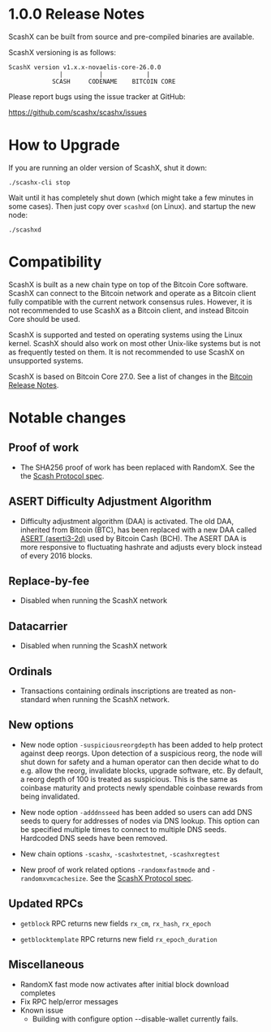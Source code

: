1.0.0 Release Notes
===================

ScashX can be built from source and pre-compiled binaries are available.

ScashX versioning is as follows:
```
ScashX version v1.x.x-novaelis-core-26.0.0 
              |          |            |
            SCASH     CODENAME    BITCOIN CORE
```

Please report bugs using the issue tracker at GitHub:

  <https://github.com/scashx/scashx/issues>

How to Upgrade
==============

If you are running an older version of ScashX, shut it down:
```
./scashx-cli stop
```
Wait until it has completely
shut down (which might take a few minutes in some cases). Then just copy over
`scashxd` (on Linux). and startup the new node:
```
./scashxd
```

Compatibility
==============

ScashX is built as a new chain type on top of the Bitcoin Core software. ScashX
can connect to the Bitcoin network and operate as a Bitcoin client fully compatible with the current network consensus rules. However, it is not recommended to use ScashX
as a Bitcoin client, and instead Bitcoin Core should be used.

ScashX is supported and tested on operating systems using the Linux kernel.
ScashX should also work on most other Unix-like systems but is not as frequently tested
on them.  It is not recommended to use ScashX on unsupported systems.

ScashX is based on Bitcoin Core 27.0. See a list of changes in the [Bitcoin Release Notes](https://github.com/bitcoin/bitcoin/blob/master/doc/release-notes/release-notes-27.0.md).

Notable changes
===============

Proof of work
-------------
- The SHA256 proof of work has been replaced with RandomX.  See the the [Scash Protocol spec](https://github.com/scashx/scashx/blob/scashx_master/doc/scashx-protocol-spec.md).

ASERT Difficulty Adjustment Algorithm
-------------------------------------
- Difficulty adjustment algorithm (DAA) is activated. The old DAA, inherited from Bitcoin (BTC), has been replaced with a new DAA called [ASERT (aserti3-2d)](https://reference.cash/protocol/forks/2020-11-15-asert) used by Bitcoin Cash (BCH). The ASERT DAA is more responsive to fluctuating hashrate and adjusts every block instead of every 2016 blocks.

Replace-by-fee
-------------- 
- Disabled when running the ScashX network

Datacarrier
------------
- Disabled when running the ScashX network

Ordinals
--------
- Transactions containing ordinals inscriptions are treated as non-standard when running the ScashX network.

New options
-----------

- New node option `-suspiciousreorgdepth` has been added to help protect against deep reorgs. Upon detection of a suspicious reorg, the node will shut down for safety and a human operator can then decide what to do e.g. allow the reorg, invalidate blocks, upgrade software, etc. By default, a reorg depth of 100 is treated as suspicious. This is the same as coinbase maturity and protects newly spendable coinbase rewards from being invalidated.
  
- New node option `-adddnsseed` has been added so users can add DNS seeds to query for addresses of nodes via DNS lookup. This option can be specified multiple times to connect to multiple DNS seeds. Hardcoded DNS seeds have been removed.
  
- New chain options `-scashx`, `-scashxtestnet`, `-scashxregtest`

- New proof of work related options `-randomxfastmode` and `-randomxvmcachesize`.
  See the [ScashX Protocol spec](https://github.com/scashx/scashx/blob/scashx_master/doc/scashx-protocol-spec.m).

Updated RPCs
------------

- `getblock` RPC returns new fields `rx_cm`, `rx_hash`, `rx_epoch`

- `getblocktemplate` RPC returns new field `rx_epoch_duration`

Miscellaneous
-------------
- RandomX fast mode now activates after initial block download completes
- Fix RPC help/error messages
- Known issue
  - Building with configure option --disable-wallet currently fails.



